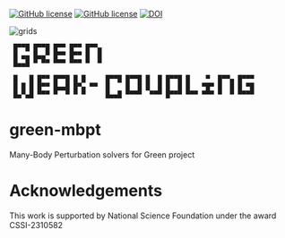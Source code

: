 [![GitHub license](https://img.shields.io/github/license/Green-Phys/green-mbpt?cacheSeconds=3600&color=informational&label=License)](./LICENSE)
[![GitHub license](https://img.shields.io/badge/C%2B%2B-17-blue)](https://en.cppreference.com/w/cpp/compiler_support/17)
[![DOI](https://zenodo.org/badge/699493450.svg)](https://zenodo.org/doi/10.5281/zenodo.10071545)

![grids](https://github.com/Green-Phys/green-mbpt/actions/workflows/test.yaml/badge.svg)

```
 █▀▀█ █▀▀█ █▀▀ █▀▀ █▀▀▄
 █ ▄▄ █▄▄▀ █▀▀ █▀▀ █  █
 █▄▄█ ▀ ▀▀ ▀▀▀ ▀▀▀ ▀  ▀

 █   █ █▀▀ █▀▀█ █ █     █▀▀█ █▀▀█ █  █ █▀▀█ █    ▀  █▀▀▄ █▀▀▀
 █ █ █ █▀▀ █▄▄█ █▀▄ ▀▀  █    █  █ █  █ █  █ █   ▀█▀ █  █ █ ▀█
 █▄▀▄█ ▀▀▀ ▀  ▀ ▀ ▀     █▄▄█ ▀▀▀▀  ▀▀▀ █▀▀▀ ▀▀▀ ▀▀▀ ▀  ▀ ▀▀▀▀
```

# green-mbpt
Many-Body Perturbation solvers for Green project

# Acknowledgements

This work is supported by National Science Foundation under the award CSSI-2310582
